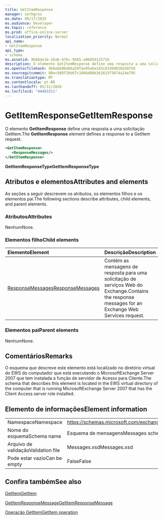 ```yaml
---
title: GetItemResponse
manager: sethgros
ms.date: 09/17/2015
ms.audience: Developer
ms.topic: reference
ms.prod: office-online-server
localization_priority: Normal
api_name:
- GetItemResponse
api_type:
- schema
ms.assetid: 8b66de1b-26a6-476c-9585-a96059125716
description: O elemento GetItemResponse define uma resposta a uma solicitação GetItem.
ms.openlocfilehash: 9b6ebb96406a59fae95e6e243c81494020a50758
ms.sourcegitcommit: 88ec988f2bb67c1866d06b361615f3674a24e795
ms.translationtype: MT
ms.contentlocale: pt-BR
ms.lasthandoff: 05/31/2020
ms.locfileid: "44463311"
---
```

# <a name="getitemresponse"></a><span data-ttu-id="d4e6f-103">GetItemResponse</span><span class="sxs-lookup"><span data-stu-id="d4e6f-103">GetItemResponse</span></span>

<span data-ttu-id="d4e6f-104">O elemento **GetItemResponse** define uma resposta a uma solicitação GetItem.</span><span class="sxs-lookup"><span data-stu-id="d4e6f-104">The **GetItemResponse** element defines a response to a GetItem request.</span></span> 
  
```xml
<GetItemResponse>
   <ResponseMessages/>
</GetItemResponse>
```

 <span data-ttu-id="d4e6f-105">**GetItemResponseType**</span><span class="sxs-lookup"><span data-stu-id="d4e6f-105">**GetItemResponseType**</span></span>
## <a name="attributes-and-elements"></a><span data-ttu-id="d4e6f-106">Atributos e elementos</span><span class="sxs-lookup"><span data-stu-id="d4e6f-106">Attributes and elements</span></span>

<span data-ttu-id="d4e6f-107">As seções a seguir descrevem os atributos, os elementos filhos e os elementos pai.</span><span class="sxs-lookup"><span data-stu-id="d4e6f-107">The following sections describe attributes, child elements, and parent elements.</span></span>
  
### <a name="attributes"></a><span data-ttu-id="d4e6f-108">Atributos</span><span class="sxs-lookup"><span data-stu-id="d4e6f-108">Attributes</span></span>

<span data-ttu-id="d4e6f-109">Nenhum</span><span class="sxs-lookup"><span data-stu-id="d4e6f-109">None.</span></span>
  
### <a name="child-elements"></a><span data-ttu-id="d4e6f-110">Elementos filho</span><span class="sxs-lookup"><span data-stu-id="d4e6f-110">Child elements</span></span>

|<span data-ttu-id="d4e6f-111">**Elemento**</span><span class="sxs-lookup"><span data-stu-id="d4e6f-111">**Element**</span></span>|<span data-ttu-id="d4e6f-112">**Descrição**</span><span class="sxs-lookup"><span data-stu-id="d4e6f-112">**Description**</span></span>|
|:-----|:-----|
|[<span data-ttu-id="d4e6f-113">ResponseMessages</span><span class="sxs-lookup"><span data-stu-id="d4e6f-113">ResponseMessages</span></span>](responsemessages.md) <br/> |<span data-ttu-id="d4e6f-114">Contém as mensagens de resposta para uma solicitação de serviços Web do Exchange.</span><span class="sxs-lookup"><span data-stu-id="d4e6f-114">Contains the response messages for an Exchange Web Services request.</span></span>  <br/> |
   
### <a name="parent-elements"></a><span data-ttu-id="d4e6f-115">Elementos pai</span><span class="sxs-lookup"><span data-stu-id="d4e6f-115">Parent elements</span></span>

<span data-ttu-id="d4e6f-116">Nenhum</span><span class="sxs-lookup"><span data-stu-id="d4e6f-116">None.</span></span>
  
## <a name="remarks"></a><span data-ttu-id="d4e6f-117">Comentários</span><span class="sxs-lookup"><span data-stu-id="d4e6f-117">Remarks</span></span>

<span data-ttu-id="d4e6f-118">O esquema que descreve este elemento está localizado no diretório virtual do EWS do computador que está executando o MicrosoftExchange Server 2007 que tem instalada a função de servidor de Acesso para Cliente.</span><span class="sxs-lookup"><span data-stu-id="d4e6f-118">The schema that describes this element is located in the EWS virtual directory of the computer that is running MicrosoftExchange Server 2007 that has the Client Access server role installed.</span></span>
  
## <a name="element-information"></a><span data-ttu-id="d4e6f-119">Elemento de informações</span><span class="sxs-lookup"><span data-stu-id="d4e6f-119">Element information</span></span>

|||
|:-----|:-----|
|<span data-ttu-id="d4e6f-120">Namespace</span><span class="sxs-lookup"><span data-stu-id="d4e6f-120">Namespace</span></span>  <br/> |https://schemas.microsoft.com/exchange/services/2006/messages  <br/> |
|<span data-ttu-id="d4e6f-121">Nome do esquema</span><span class="sxs-lookup"><span data-stu-id="d4e6f-121">Schema name</span></span>  <br/> |<span data-ttu-id="d4e6f-122">Esquema de mensagens</span><span class="sxs-lookup"><span data-stu-id="d4e6f-122">Messages schema</span></span>  <br/> |
|<span data-ttu-id="d4e6f-123">Arquivo de validação</span><span class="sxs-lookup"><span data-stu-id="d4e6f-123">Validation file</span></span>  <br/> |<span data-ttu-id="d4e6f-124">Messages.xsd</span><span class="sxs-lookup"><span data-stu-id="d4e6f-124">Messages.xsd</span></span>  <br/> |
|<span data-ttu-id="d4e6f-125">Pode estar vazio</span><span class="sxs-lookup"><span data-stu-id="d4e6f-125">Can be empty</span></span>  <br/> |<span data-ttu-id="d4e6f-126">False</span><span class="sxs-lookup"><span data-stu-id="d4e6f-126">False</span></span>  <br/> |
   
## <a name="see-also"></a><span data-ttu-id="d4e6f-127">Confira também</span><span class="sxs-lookup"><span data-stu-id="d4e6f-127">See also</span></span>



[<span data-ttu-id="d4e6f-128">GetItem</span><span class="sxs-lookup"><span data-stu-id="d4e6f-128">GetItem</span></span>](getitem.md)
  
[<span data-ttu-id="d4e6f-129">GetItemResponseMessage</span><span class="sxs-lookup"><span data-stu-id="d4e6f-129">GetItemResponseMessage</span></span>](getitemresponsemessage.md)
  
[<span data-ttu-id="d4e6f-130">Operação GetItem</span><span class="sxs-lookup"><span data-stu-id="d4e6f-130">GetItem operation</span></span>](getitem-operation.md)

